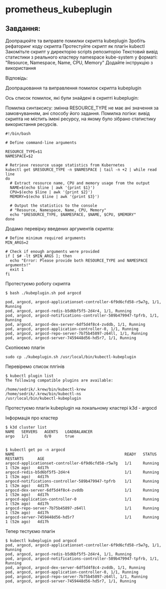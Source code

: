 # prometheus_kubeplugin

## Завдання:

Доопрацюйте та виправте помилки скрипта kubeplugin
Зробіть рефаторинг коду скрипта
Протестуйте скрипт як плагін kubectl
Закомітьте скрипт у директорію scripts репозиторію
Текстовий вивід статистики з реального кластеру namespace kube-system у форматі: "Resource, Namespace, Name, CPU, Memory"
Додайте інструкцію з використання


Відповідь:

Доопрацювання та виправлення помилок скрипта kubeplugin

Ось список помилок, які були знайдені в скрипті kubeplugin:

Помилка синтаксису: змінна RESOURCE_TYPE не має ані значення за замовчуванням, ані способу його задання.
Помилка логіки: вивід скрипта не містить імені ресурсу, на якому було зібрано статистику використання ресурсів.

```
#!/bin/bash

# Define command-line arguments

RESOURCE_TYPE=$1
NAMESPACE=$2

# Retrieve resource usage statistics from Kubernetes
kubectl get $RESOURCE_TYPE -n $NAMESPACE | tail -n +2 | while read line
do
  # Extract resource name, CPU and memory usage from the output
  NAME=$(echo $line | awk '{print $1}')
  CPU=$(echo $line | awk '{print $2}')
  MEMORY=$(echo $line | awk '{print $3}')

  # Output the statistics to the console
  # "Resource, Namespace, Name, CPU, Memory"
  echo "$RESOURCE_TYPE, $NAMESPACE, $NAME, $CPU, $MEMORY"
done

```

Додамо перевірку введених аргументів скрипта:

```
# Define minimum required arguments
MIN_ARGS=2

# Check if enough arguments were provided
if [ $# -lt $MIN_ARGS ]; then
  echo "Error: Please provide both RESOURCE_TYPE and NAMESPACE arguments!"
  exit 1
fi
```

Протестуємо роботу скрипта

```
$ bash ./kubeplugin.sh pod argocd

pod, argocd, argocd-applicationset-controller-6f9d6cfd58-r5w7g, 1/1, Running
pod, argocd, argocd-redis-b5d6bf5f5-2d4r4, 1/1, Running
pod, argocd, argocd-notifications-controller-589b479947-tpfrb, 1/1, Running
pod, argocd, argocd-dex-server-6df5d4f8c4-zvddb, 1/1, Running
pod, argocd, argocd-application-controller-0, 1/1, Running
pod, argocd, argocd-repo-server-7b75b45897-z64ll, 1/1, Running
pod, argocd, argocd-server-7459448d56-hd5r7, 1/1, Running
```

Скопіюємо плагін 

```
sudo cp ./kubeplugin.sh /usr/local/bin/kubectl-kubeplugin
```

Перевіремо список плгінів 

```
$ kubectl plugin list
The following compatible plugins are available:

/home/sedrik/.krew/bin/kubectl-krew
/home/sedrik/.krew/bin/kubectl-ns
/usr/local/bin/kubectl-kubeplugin
```

Протестуємо плагін kubeplugin на локальному кластері k3d - argocd

Інформація про кластер

```
$ k3d cluster list
NAME   SERVERS   AGENTS   LOADBALANCER
argo   1/1       0/0      true


$ kubectl get po -n argocd
NAME                                                READY   STATUS    RESTARTS      AGE
argocd-applicationset-controller-6f9d6cfd58-r5w7g   1/1     Running   1 (52m ago)   4d17h
argocd-redis-b5d6bf5f5-2d4r4                        1/1     Running   1 (52m ago)   4d17h
argocd-notifications-controller-589b479947-tpfrb    1/1     Running   1 (52m ago)   4d17h
argocd-dex-server-6df5d4f8c4-zvddb                  1/1     Running   1 (52m ago)   4d17h
argocd-application-controller-0                     1/1     Running   1 (52m ago)   4d17h
argocd-repo-server-7b75b45897-z64ll                 1/1     Running   1 (52m ago)   4d17h
argocd-server-7459448d56-hd5r7                      1/1     Running   1 (52m ago)   4d17h
```

Тепер тестуємо плагін

```
$ kubectl kubeplugin pod argocd
pod, argocd, argocd-applicationset-controller-6f9d6cfd58-r5w7g, 1/1, Running
pod, argocd, argocd-redis-b5d6bf5f5-2d4r4, 1/1, Running
pod, argocd, argocd-notifications-controller-589b479947-tpfrb, 1/1, Running
pod, argocd, argocd-dex-server-6df5d4f8c4-zvddb, 1/1, Running
pod, argocd, argocd-application-controller-0, 1/1, Running
pod, argocd, argocd-repo-server-7b75b45897-z64ll, 1/1, Running
pod, argocd, argocd-server-7459448d56-hd5r7, 1/1, Running
```


